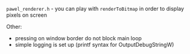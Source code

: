 `pawel_renderer.h` - you can play with `renderToBitmap` in order to display pixels on screen

Other:
* pressing on window border do not block main loop
* simple logging is set up (printf syntax for OutputDebugStringW)